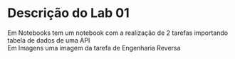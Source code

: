 # Descrição do Lab 01
Em Notebooks tem um notebook com a realização de 2 tarefas importando tabela de dados de uma API\
Em Imagens uma imagem da tarefa de Engenharia Reversa
